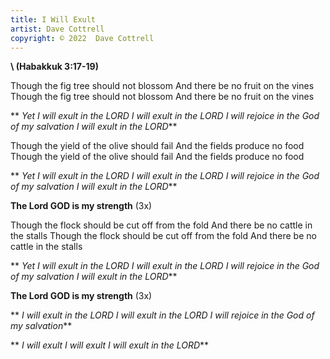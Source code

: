 ```yaml
---
title: I Will Exult
artist: Dave Cottrell
copyright: © 2022  Dave Cottrell
---
```

 **\    (Habakkuk 3:17-19)**

Though the fig tree should not blossom
And there be no fruit on the vines
Though the fig tree should not blossom
And there be no fruit on the vines

 ** *Yet I will exult in the LORD
  I will exult in the LORD
  I will rejoice
   in the God of my salvation
  I will exult in the LORD***

Though the yield of the olive should fail
And the fields produce no food
Though the yield of the olive should fail
And the fields produce no food

 ** *Yet I will exult in the LORD
  I will exult in the LORD
  I will rejoice
   in the God of my salvation
  I will exult in the LORD***

**The Lord GOD is my strength**  (3x)

Though the flock should be cut off from the fold
And there be no cattle in the stalls
Though the flock should be cut off from the fold
And there be no cattle in the stalls

 ** *Yet I will exult in the LORD
  I will exult in the LORD
  I will rejoice
   in the God of my salvation
  I will exult in the LORD***

**The Lord GOD is my strength**  (3x)

 ** *I will exult in the LORD
  I will exult in the LORD
  I will rejoice
   in the God of my salvation***

 ** *I will exult
  I will exult
  I will exult in the LORD***